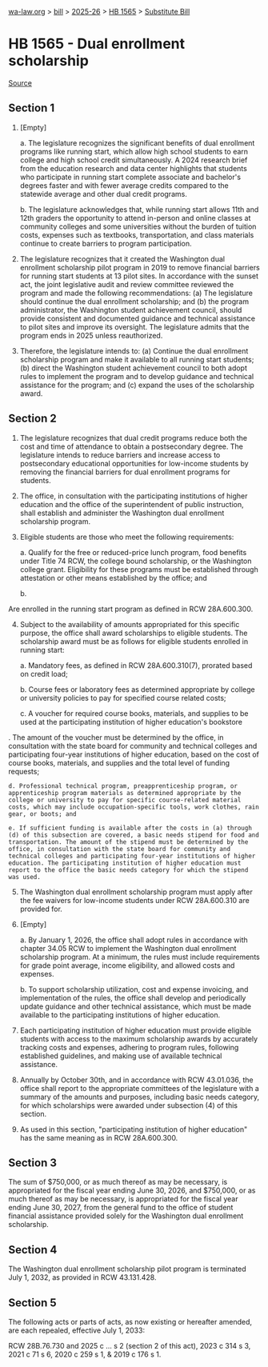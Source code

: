 [wa-law.org](/) > [bill](/bill/) > [2025-26](/bill/2025-26/) > [HB 1565](/bill/2025-26/hb/1565/) > [Substitute Bill](/bill/2025-26/hb/1565/S/)

# HB 1565 - Dual enrollment scholarship

[Source](http://lawfilesext.leg.wa.gov/biennium/2025-26/Pdf/Bills/House%20Bills/1565-S.pdf)

## Section 1
1. [Empty]

    a. The legislature recognizes the significant benefits of dual enrollment programs like running start, which allow high school students to earn college and high school credit simultaneously. A 2024 research brief from the education research and data center highlights that students who participate in running start complete associate and bachelor's degrees faster and with fewer average credits compared to the statewide average and other dual credit programs.

    b. The legislature acknowledges that, while running start allows 11th and 12th graders the opportunity to attend in-person and online classes at community colleges and some universities without the burden of tuition costs, expenses such as textbooks, transportation, and class materials continue to create barriers to program participation.

2. The legislature recognizes that it created the Washington dual enrollment scholarship pilot program in 2019 to remove financial barriers for running start students at 13 pilot sites. In accordance with the sunset act, the joint legislative audit and review committee reviewed the program and made the following recommendations: (a) The legislature should continue the dual enrollment scholarship; and (b) the program administrator, the Washington student achievement council, should provide consistent and documented guidance and technical assistance to pilot sites and improve its oversight. The legislature admits that the program ends in 2025 unless reauthorized.

3. Therefore, the legislature intends to: (a) Continue the dual enrollment scholarship program and make it available to all running start students; (b) direct the Washington student achievement council to both adopt rules to implement the program and to develop guidance and technical assistance for the program; and (c) expand the uses of the scholarship award.

## Section 2
1. The legislature recognizes that dual credit programs reduce both the cost and time of attendance to obtain a postsecondary degree. The legislature intends to reduce barriers and increase access to postsecondary educational opportunities for low-income students by removing the financial barriers for dual enrollment programs for students.

2. The office, in consultation with the participating institutions of higher education and the office of the superintendent of public instruction, shall establish and administer the Washington dual enrollment scholarship  program.

3. Eligible students are those who meet the following requirements:

    a. Qualify for the free or reduced-price lunch program, food benefits under Title 74 RCW, the college bound scholarship, or the Washington college grant. Eligibility for these programs must be established through attestation or other means established by the office; and

    b.

Are enrolled in the running start program as defined in RCW 28A.600.300.

4. Subject to the availability of amounts appropriated for this specific purpose,  the office shall award scholarships to eligible students. The scholarship award must be as follows for eligible students enrolled in running start:

    a. Mandatory fees, as defined in RCW 28A.600.310(7), prorated based on credit load;

    b. Course fees or laboratory fees as determined appropriate by college or university policies to pay for specified course related costs;

    c. A  voucher for required course books, materials, and supplies to be used at the participating institution of higher education's bookstore

. The amount of the voucher must be determined by the office, in consultation with the state board for community and technical colleges and participating four-year institutions of higher education, based on the cost of course books, materials, and supplies and the total level of funding requests;

    d. Professional technical program, preapprenticeship program, or apprenticeship program materials as determined appropriate by the college or university to pay for specific course-related material costs, which may include occupation-specific tools, work clothes, rain gear, or boots; and

    e. If sufficient funding is available after the costs in (a) through (d) of this subsection are covered, a basic needs stipend for food and transportation. The amount of the stipend must be determined by the office, in consultation with the state board for community and technical colleges and participating four-year institutions of higher education. The participating institution of higher education must report to the office the basic needs category for which the stipend was used.

5. The Washington dual enrollment scholarship  program must apply after the fee waivers for low-income students under RCW 28A.600.310 are provided for.

6. [Empty]

    a. By January 1, 2026, the office shall adopt rules in accordance with chapter 34.05 RCW to implement the Washington dual enrollment scholarship program. At a minimum, the rules must include requirements for grade point average, income eligibility, and allowed costs and expenses.

    b. To support scholarship utilization, cost and expense invoicing, and implementation of the rules, the office shall develop and periodically update guidance and other technical assistance, which must be made available to the participating institutions of higher education.

7. Each participating institution of higher education must provide eligible students with access to the maximum scholarship awards by accurately tracking costs and expenses, adhering to program rules, following established guidelines, and making use of available technical assistance.

8. Annually by October 30th, and in accordance with RCW 43.01.036, the office shall report to the appropriate committees of the legislature with a summary of the amounts and purposes, including basic needs category, for which scholarships were awarded under subsection (4) of this section.

9. As used in this section, "participating institution of higher education" has the same meaning as in RCW 28A.600.300.

## Section 3
The sum of $750,000, or as much thereof as may be necessary, is appropriated for the fiscal year ending June 30, 2026, and $750,000, or as much thereof as may be necessary, is appropriated for the fiscal year ending June 30, 2027, from the general fund to the office of student financial assistance provided solely for the Washington dual enrollment scholarship.

## Section 4
The Washington dual enrollment scholarship pilot program is terminated July 1, 2032, as provided in RCW 43.131.428.

## Section 5
The following acts or parts of acts, as now existing or hereafter amended, are each repealed, effective July 1, 2033:

RCW 28B.76.730 and 2025 c ... s 2 (section 2 of this act), 2023 c 314 s 3, 2021 c 71 s 6, 2020 c 259 s 1, & 2019 c 176 s 1.
